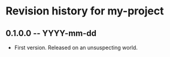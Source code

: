 # Revision history for my-project

## 0.1.0.0 -- YYYY-mm-dd

* First version. Released on an unsuspecting world.
